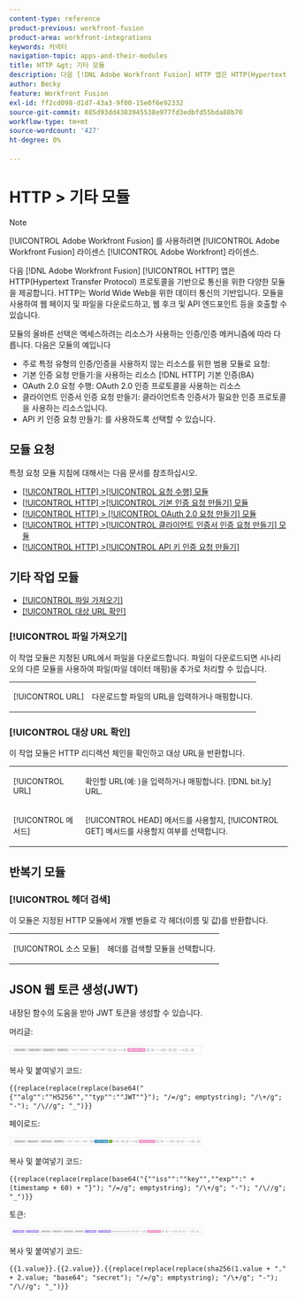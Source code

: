 ```yaml
---
content-type: reference
product-previous: workfront-fusion
product-area: workfront-integrations
keywords: 커넥터
navigation-topic: apps-and-their-modules
title: HTTP &gt; 기타 모듈
description: 다음 [!DNL Adobe Workfront Fusion] HTTP 앱은 HTTP(Hypertext Transfer Protocol) 프로토콜을 기반으로 통신을 위한 다양한 모듈을 제공합니다. HTTP는 World Wide Web을 위한 데이터 통신의 기반입니다. 모듈을 사용하여 웹 페이지 및 파일을 다운로드하고, 웹 후크 및 API 엔드포인트 등을 호출할 수 있습니다.
author: Becky
feature: Workfront Fusion
exl-id: ff2cd098-d1d7-43a3-9f00-15e0f6e92332
source-git-commit: 885d93dd4383945538e977fd3edbfd55bda88b70
workflow-type: tm+mt
source-wordcount: '427'
ht-degree: 0%

---
```


# HTTP > 기타 모듈

>[!NOTE]
>
>[!UICONTROL Adobe Workfront Fusion] 를 사용하려면 [!UICONTROL Adobe Workfront Fusion] 라이센스 [!UICONTROL Adobe Workfront] 라이센스.

다음 [!DNL Adobe Workfront Fusion] [!UICONTROL HTTP] 앱은 HTTP(Hypertext Transfer Protocol) 프로토콜을 기반으로 통신을 위한 다양한 모듈을 제공합니다. HTTP는 World Wide Web을 위한 데이터 통신의 기반입니다. 모듈을 사용하여 웹 페이지 및 파일을 다운로드하고, 웹 후크 및 API 엔드포인트 등을 호출할 수 있습니다.

모듈의 올바른 선택은 액세스하려는 리소스가 사용하는 인증/인증 메커니즘에 따라 다릅니다. 다음은 모듈의 예입니다

* 주로 특정 유형의 인증/인증을 사용하지 않는 리소스를 위한 범용 모듈로 요청:
* 기본 인증 요청 만들기:을 사용하는 리소스 [!DNL HTTP] 기본 인증(BA)
* OAuth 2.0 요청 수행: OAuth 2.0 인증 프로토콜을 사용하는 리소스
* 클라이언트 인증서 인증 요청 만들기: 클라이언트측 인증서가 필요한 인증 프로토콜을 사용하는 리소스입니다.
* API 키 인증 요청 만들기: 를 사용하도록 선택할 수 있습니다.

## 모듈 요청

특정 요청 모듈 지침에 대해서는 다음 문서를 참조하십시오.

* [[!UICONTROL HTTP] >[!UICONTROL 요청 수행] 모듈](../../../workfront-fusion/apps-and-their-modules/http-modules/http-module-make-a-request.md)
* [[!UICONTROL HTTP] >[!UICONTROL 기본 인증 요청 만들기] 모듈](../../../workfront-fusion/apps-and-their-modules/http-modules/http-module-make-a-basic-auth-request.md)
* [[!UICONTROL HTTP] > [!UICONTROL OAuth 2.0 요청 만들기] 모듈](../../../workfront-fusion/apps-and-their-modules/http-modules/http-module-make-an-oauth-2-request.md)
* [[!UICONTROL HTTP] >[!UICONTROL 클라이언트 인증서 인증 요청 만들기] 모듈](../../../workfront-fusion/apps-and-their-modules/http-modules/http-module-make-a-client-cert-auth-request.md)
* [[!UICONTROL HTTP] >[!UICONTROL API 키 인증 요청 만들기]](../../../workfront-fusion/apps-and-their-modules/http-modules/http-module-make-an-api-key-auth-request.md)

## 기타 작업 모듈

* [[!UICONTROL 파일 가져오기]](#get-a-file)
* [[!UICONTROL 대상 URL 확인]](#resolve-a-target-url)

### [!UICONTROL 파일 가져오기]

이 작업 모듈은 지정된 URL에서 파일을 다운로드합니다. 파일이 다운로드되면 시나리오의 다른 모듈을 사용하여 파일(파일 데이터 매핑)을 추가로 처리할 수 있습니다.

<table style="table-layout:auto"> 
 <col> 
 <col> 
 <tbody> 
  <tr> 
   <td role="rowheader">[!UICONTROL URL] </td> 
   <td> <p>다운로드할 파일의 URL을 입력하거나 매핑합니다. </p> </td> 
  </tr> 
 </tbody> 
</table>

### [!UICONTROL 대상 URL 확인]

이 작업 모듈은 HTTP 리디렉션 체인을 확인하고 대상 URL을 반환합니다.

<table style="table-layout:auto"> 
 <col> 
 <col> 
 <tbody> 
  <tr> 
   <td role="rowheader">[!UICONTROL URL] </td> 
   <td> <p>확인할 URL(예: )을 입력하거나 매핑합니다. [!DNL bit.ly] URL.</p> </td> 
  </tr> 
  <tr> 
   <td role="rowheader">[!UICONTROL 메서드] </td> 
   <td> <p>[!UICONTROL HEAD] 메서드를 사용할지, [!UICONTROL GET] 메서드를 사용할지 여부를 선택합니다.</p> </td> 
  </tr> 
 </tbody> 
</table>

## 반복기 모듈

### [!UICONTROL 헤더 검색]

이 모듈은 지정된 HTTP 모듈에서 개별 번들로 각 헤더(이름 및 값)를 반환합니다.

<table style="table-layout:auto"> 
 <col> 
 <col> 
 <tbody> 
  <tr> 
   <td role="rowheader">[!UICONTROL 소스 모듈]</td> 
   <td> <p> 헤더를 검색할 모듈을 선택합니다.</p> </td> 
  </tr> 
 </tbody> 
</table>

## JSON 웹 토큰 생성(JWT)

내장된 함수의 도움을 받아 JWT 토큰을 생성할 수 있습니다.

머리글:

![](assets/jwt-header-350x19.png)

복사 및 붙여넣기 코드:

```
{{replace(replace(replace(base64("{""alg"":""HS256"",""typ"":""JWT""}"); "/=/g"; emptystring); "/\+/g"; "-"); "/\//g"; "_")}}
```

페이로드:

![](assets/jwt-payload-350x17.png)

복사 및 붙여넣기 코드:

```
{{replace(replace(replace(base64("{""iss"":""key"",""exp"":" + (timestamp + 60) + "}"); "/=/g"; emptystring); "/\+/g"; "-"); "/\//g"; "_")}}
```

토큰:

![](assets/jwt-token-350x15.png)

복사 및 붙여넣기 코드:

```
{{1.value}}.{{2.value}}.{{replace(replace(replace(sha256(1.value + "." + 2.value; "base64"; "secret"); "/=/g"; emptystring); "/\+/g"; "-"); "/\//g"; "_")}}
```
